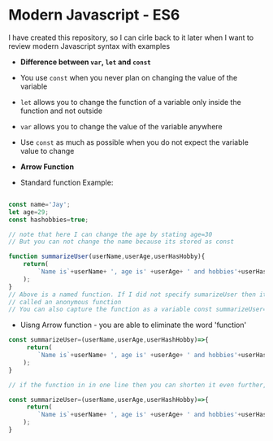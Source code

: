 # Modern Javascript - ES6

I have created this repository, so I can cirle back to it later when I want to review modern Javascript syntax with examples

- **Difference between `var`, `let` and `const`**

- You use `const` when you never plan on changing the value of the variable
- `let` allows you to change the function of a variable only inside the function and not outside
- `var` allows you to change the value of the variable anywhere
- Use `const` as much as possible when you do not expect the variable value to change


- **Arrow Function**

- Standard function Example:

```Javascript

const name='Jay';
let age=29;
const hashobbies=true;

// note that here I can change the age by stating age=30
// But you can not change the name because its stored as const

function summarizeUser(userName,userAge,userHasHobby){
    return(
        `Name is`+userName+ ', age is' +userAge+ ' and hobbies'+userHasHobby
    );
}
// Above is a named function. If I did not specify sumarizeUser then it would be
// called an anonymous function
// You can also capture the function as a variable const summarizeUser= anomalous function
```
- Uisng Arrow function - you are able to eliminate the word 'function'

```Javascript
const summarizeUser=(userName,userAge,userHashHobby)=>{
     return(
        `Name is`+userName+ ', age is' +userAge+ ' and hobbies'+userHasHobby
    );
}

// if the function in in one line then you can shorten it even further, getting rid of "{}, "return*

const summarizeUser=(userName,userAge,userHashHobby)=>{
     return(
        `Name is`+userName+ ', age is' +userAge+ ' and hobbies'+userHasHobby
    );
}